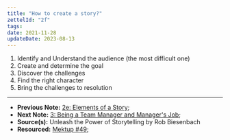 ```yaml
---
title: "How to create a story?"
zettelId: "2f"
tags:
date: 2021-11-28
updateDate: 2023-08-13
---
```


1. Identify and Understand the audience (the most difficult one)
2. Create and determine the goal
3. Discover the challenges
4. Find the right character
5. Bring the challenges to resolution

---

- **Previous Note:** [2e: Elements of a Story](/notes/2e/);
- **Next Note:** [3: Being a Team Manager and Manager's Job](/notes/3/);
- **Source(s):** Unleash the Power of Storytelling by Rob Biesenbach
- **Resourced:** [Mektup #49](/newsletter/mektup-49/);

